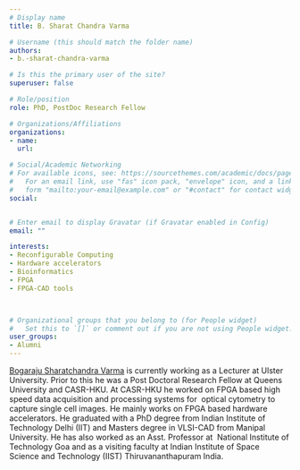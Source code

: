 ```yaml
---
# Display name
title: B. Sharat Chandra Varma

# Username (this should match the folder name)
authors:
- b.-sharat-chandra-varma

# Is this the primary user of the site?
superuser: false

# Role/position
role: PhD, PostDoc Research Fellow

# Organizations/Affiliations
organizations:
- name: 
  url: 

# Social/Academic Networking
# For available icons, see: https://sourcethemes.com/academic/docs/page-builder/#icons
#   For an email link, use "fas" icon pack, "envelope" icon, and a link in the
#   form "mailto:your-email@example.com" or "#contact" for contact widget.
social:


# Enter email to display Gravatar (if Gravatar enabled in Config)
email: ""

interests:
- Reconfigurable Computing
- Hardware accelerators
- Bioinformatics
- FPGA
- FPGA-CAD tools



# Organizational groups that you belong to (for People widget)
#   Set this to `[]` or comment out if you are not using People widget.
user_groups:
- Alumni
---
```


[Bogaraju Sharatchandra Varma](www.ulster.ac.uk/staff/s-bogaraju) is currently working as a Lecturer at Ulster University. Prior to this he was a Post Doctoral Research Fellow at Queens University and CASR-HKU. At CASR-HKU he worked on FPGA based high speed data acquisition and processing systems for  optical cytometry to capture single cell images. He mainly works on FPGA based hardware accelerators. He graduated with a PhD degree from Indian Institute of Technology Delhi (IIT) and Masters degree in VLSI-CAD from Manipal University. He has also worked as an Asst. Professor at  National Institute of Technology Goa and as a visiting faculty at Indian Institute of Space Science and Technology (IIST) Thiruvananthapuram India.







